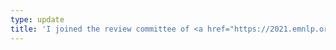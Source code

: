 ```yaml
---
type: update
title: 'I joined the review committee of <a href="https://2021.emnlp.org/"> EMNLP 2021 conference</a>.'
---
```

